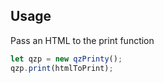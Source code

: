## Usage
Pass an HTML to the print function

```jsx
let qzp = new qzPrinty();
qzp.print(htmlToPrint);
```
